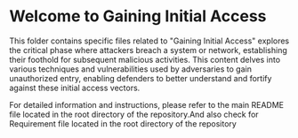 
# Welcome to Gaining Initial Access

This folder contains specific files related to "Gaining Initial Access" explores the critical phase where attackers breach a system or network, establishing their foothold for subsequent malicious activities. This content delves into various techniques and vulnerabilities used by adversaries to gain unauthorized entry, enabling defenders to better understand and fortify against these initial access vectors.

For detailed information and instructions, please refer to the main README file located in the root directory of the repository.And also check for Requirement file located in the root directory of the repository



